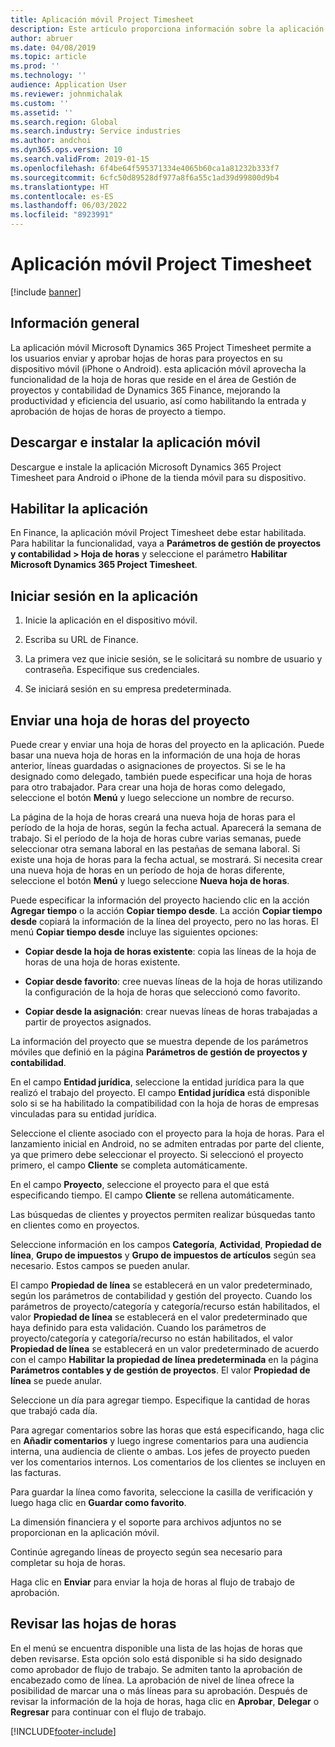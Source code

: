 ```yaml
---
title: Aplicación móvil Project Timesheet
description: Este artículo proporciona información sobre la aplicación móvil Microsoft Dynamics 365 Project Timesheet. La aplicación móvil Project Timesheet permite a los usuarios enviar y aprobar hojas de horas para proyectos en su dispositivo móvil.
author: abruer
ms.date: 04/08/2019
ms.topic: article
ms.prod: ''
ms.technology: ''
audience: Application User
ms.reviewer: johnmichalak
ms.custom: ''
ms.assetid: ''
ms.search.region: Global
ms.search.industry: Service industries
ms.author: andchoi
ms.dyn365.ops.version: 10
ms.search.validFrom: 2019-01-15
ms.openlocfilehash: 6f4be64f595371334e4065b60ca1a81232b333f7
ms.sourcegitcommit: 6cfc50d89528df977a8f6a55c1ad39d99800d9b4
ms.translationtype: HT
ms.contentlocale: es-ES
ms.lasthandoff: 06/03/2022
ms.locfileid: "8923991"
---
```

# <a name="project-timesheet-mobile-application"></a>Aplicación móvil Project Timesheet

[!include [banner](../includes/banner.md)]

## <a name="overview"></a>Información general

La aplicación móvil Microsoft Dynamics 365 Project Timesheet permite a los usuarios enviar y aprobar hojas de horas para proyectos en su dispositivo móvil (iPhone o Android). esta aplicación móvil aprovecha la funcionalidad de la hoja de horas que reside en el área de Gestión de proyectos y contabilidad de Dynamics 365 Finance, mejorando la productividad y eficiencia del usuario, así como habilitando la entrada y aprobación de hojas de horas de proyecto a tiempo.

## <a name="download-and-install-the-mobile-app"></a>Descargar e instalar la aplicación móvil

Descargue e instale la aplicación Microsoft Dynamics 365 Project Timesheet para Android o iPhone de la tienda móvil para su dispositivo.

## <a name="enable-the-app"></a>Habilitar la aplicación 

En Finance, la aplicación móvil Project Timesheet debe estar habilitada. Para habilitar la funcionalidad, vaya a **Parámetros de gestión de proyectos y contabilidad \> Hoja de horas** y seleccione el parámetro **Habilitar Microsoft Dynamics 365 Project Timesheet**.

## <a name="sign-in-to-the-app"></a>Iniciar sesión en la aplicación

1.  Inicie la aplicación en el dispositivo móvil.

2.  Escriba su URL de Finance.

3.  La primera vez que inicie sesión, se le solicitará su nombre de usuario y contraseña. Especifique sus credenciales.

4.  Se iniciará sesión en su empresa predeterminada.

## <a name="submit-a-project-timesheet"></a>Enviar una hoja de horas del proyecto

Puede crear y enviar una hoja de horas del proyecto en la aplicación. Puede basar una nueva hoja de horas en la información de una hoja de horas anterior, líneas guardadas o asignaciones de proyectos. Si se le ha designado como delegado, también puede especificar una hoja de horas para otro trabajador. Para crear una hoja de horas como delegado, seleccione el botón **Menú** y luego seleccione un nombre de recurso.

La página de la hoja de horas creará una nueva hoja de horas para el período de la hoja de horas, según la fecha actual. Aparecerá la semana de trabajo. Si el período de la hoja de horas cubre varias semanas, puede seleccionar otra semana laboral en las pestañas de semana laboral.
Si existe una hoja de horas para la fecha actual, se mostrará. Si necesita crear una nueva hoja de horas en un período de hoja de horas diferente, seleccione el botón **Menú** y luego seleccione **Nueva hoja de horas**.

Puede especificar la información del proyecto haciendo clic en la acción **Agregar tiempo** o la acción **Copiar tiempo desde**. La acción **Copiar tiempo desde** copiará la información de la línea del proyecto, pero no las horas. El menú **Copiar tiempo desde** incluye las siguientes opciones:

- **Copiar desde la hoja de horas existente**: copia las líneas de la hoja de horas de una hoja de horas existente.

- **Copiar desde favorito**: cree nuevas líneas de la hoja de horas utilizando la configuración de la hoja de horas que seleccionó como favorito.

- **Copiar desde la asignación**: crear nuevas líneas de horas trabajadas a partir de proyectos asignados.

La información del proyecto que se muestra depende de los parámetros móviles que definió en la página **Parámetros de gestión de proyectos y contabilidad**.

En el campo **Entidad jurídica**, seleccione la entidad jurídica para la que realizó el trabajo del proyecto. El campo **Entidad jurídica** está disponible solo si se ha habilitado la compatibilidad con la hoja de horas de empresas vinculadas para su entidad jurídica.

Seleccione el cliente asociado con el proyecto para la hoja de horas. Para el lanzamiento inicial en Android, no se admiten entradas por parte del cliente, ya que primero debe seleccionar el proyecto. Si seleccionó el proyecto primero, el campo **Cliente** se completa automáticamente.

En el campo **Proyecto**, seleccione el proyecto para el que está especificando tiempo. El campo **Cliente** se rellena automáticamente.

Las búsquedas de clientes y proyectos permiten realizar búsquedas tanto en clientes como en proyectos.

Seleccione información en los campos **Categoría**, **Actividad**, **Propiedad de línea**, **Grupo de impuestos** y **Grupo de impuestos de artículos** según sea necesario. Estos campos se pueden anular.

El campo **Propiedad de línea** se establecerá en un valor predeterminado, según los parámetros de contabilidad y gestión del proyecto. Cuando los parámetros de proyecto/categoría y categoría/recurso están habilitados, el valor **Propiedad de línea** se establecerá en el valor predeterminado que haya definido para esta validación. Cuando los parámetros de proyecto/categoría y categoría/recurso no están habilitados, el valor **Propiedad de línea** se establecerá en un valor predeterminado de acuerdo con el campo **Habilitar la propiedad de línea predeterminada** en la página **Parámetros contables y de gestión de proyectos**. El valor **Propiedad de línea** se puede anular.

Seleccione un día para agregar tiempo. Especifique la cantidad de horas que trabajó cada día.

Para agregar comentarios sobre las horas que está especificando, haga clic en **Añadir comentarios** y luego ingrese comentarios para una audiencia interna, una audiencia de cliente o ambas.
Los jefes de proyecto pueden ver los comentarios internos. Los comentarios de los clientes se incluyen en las facturas.

Para guardar la línea como favorita, seleccione la casilla de verificación y luego haga clic en **Guardar como favorito**.

La dimensión financiera y el soporte para archivos adjuntos no se proporcionan en la aplicación móvil.

Continúe agregando líneas de proyecto según sea necesario para completar su hoja de horas.

Haga clic en **Enviar** para enviar la hoja de horas al flujo de trabajo de aprobación.

## <a name="review-timesheets"></a>Revisar las hojas de horas

En el menú se encuentra disponible una lista de las hojas de horas que deben revisarse. Esta opción solo está disponible si ha sido designado como aprobador de flujo de trabajo. Se admiten tanto la aprobación de encabezado como de línea. La aprobación de nivel de línea ofrece la posibilidad de marcar una o más líneas para su aprobación. Después de revisar la información de la hoja de horas, haga clic en **Aprobar**, **Delegar** o **Regresar** para continuar con el flujo de trabajo.


[!INCLUDE[footer-include](../includes/footer-banner.md)]